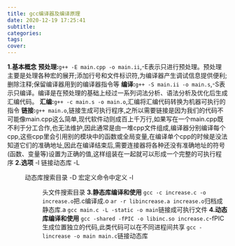 ```yaml
---
title: gcc编译器及编译原理
date: 2020-12-19 17:25:41
subtitle:
categories:
tags:
cover:
---
```

**1.基本概念**
**预处理:**`g++ -E main.cpp -o main.ii`,-E表示只进行预处理。预处理主要是处理各种宏的展开;添加行号和文件标识符,为编译器产生调试信息提供便利;删除注释;保留编译器用到的编译器指令等
**编译:**`g++ -S main.ii -o main.s`,-S表示只编译。编译是在预处理的基础上经过一系列词法分析、语法分析及优化后生成汇编代码。
**汇编:**`g++ -c main.s -o main.o`,汇编将汇编代码转换为机器可执行的指令
**链接:**`g++ main.o`,链接生成可执行程序,之所以需要链接是因为我们的代码不可能像main.cpp这么简单,现代软件动则成百上千万行,如果写在一个main.cpp既不利于分工合作,也无法维护,因此通常是由一堆cpp文件组成,编译器分别编译每个cpp,这些cpp里会引用别的模块中的函数或全局变量,在编译单个cpp的时候是没法知道它们的准确地址,因此在编译结束后,需要连接器将各种还没有准确地址的符号(函数、变量等)设置为正确的值,这样组装在一起就可以形成一个完整的可执行程序
**2.选项**
-l<library> 链接动态库
-L<dir> 动态库搜索目录
-D<expression> 宏定义命令中定义
-l <dir>头文件搜索目录
**3.静态库编译和使用**
`gcc -c increase.c -o increase.o`把.c编译成.o
`ar -r libincrease.a increase.o`归档成静态库.a
`gcc main.c -L -static -o main`链接成可执行文件
**4.动态库编译和使用**
`gcc -shared -fPIC -o libinc.so increase.c`-fPIC生成位置独立的代码,此类代码可以在不同进程间共享
`gcc -lincrease -o main main.c`链接动态库
